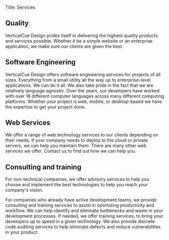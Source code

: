 Title: Services

Quality
--------

VerticalCue Design prides itself in delivering the highest quality products and services possible. Whether it be a simple website or an enterprise application, we make sure our clients are given the best.

Software Engineering
----------------------

VerticalCue Design offers software engineering services for projects of all sizes. Everything from a small utility all the way up to enterprise-level applications. We can do it all. We also take pride in the fact that we are relatively language agnostic. Over the years, our developers have worked with over 18 different computer languages across many different computing platforms. Whether your project is web, mobile, or desktop-based we have the expertise to get your project done.

Web Services
--------------

We offer a range of web technology services to our clients depending on their needs. If your company needs to deploy to the cloud or private servers, we can help you maintain them. There are many other web services we offer. Contact us to find out how we can help you.

Consulting and training
-------------------------

For non-technical companies, we offer advisory services to help you choose and implement the best technologies to help you reach your company's vision.

For companies who already have active development teams, we provide consulting and training services to assist in optimizing productivity and workflow. We can help identify and eliminate bottlenecks and waste in your development processes. If needed, we offer training services, to bring your developers up to speed in a given technology.  We also provide discrete code auditing services to help eliminate defects and reduce vulnerabilities in your product.